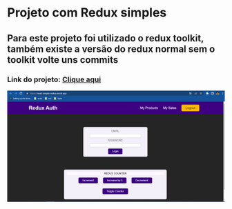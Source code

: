 # Projeto com Redux simples

## Para este projeto foi utilizado o redux toolkit, também existe a versão do redux normal sem o toolkit volte uns commits

### Link do projeto: <a href="https://react-simple-redux.vercel.app/" __blank >Clique aqui<a/>
<img src="./src/images/redux.png"/>

